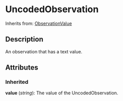 
# UncodedObservation



Inherits from: [ObservationValue](ObservationValue.md)



## Description

An observation that has a text value.


## Attributes

### Inherited

**value** (*string*): The value of the UncodedObservation.






